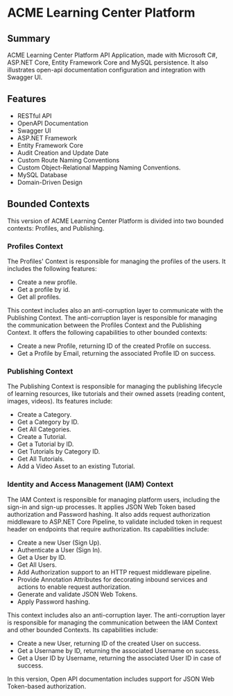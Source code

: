 # ACME Learning Center Platform

## Summary
ACME Learning Center Platform API Application,
made with Microsoft C#, ASP.NET Core, Entity Framework Core and MySQL persistence.
It also illustrates open-api documentation configuration and integration with Swagger UI.

## Features
- RESTful API
- OpenAPI Documentation
- Swagger UI
- ASP.NET Framework
- Entity Framework Core
- Audit Creation and Update Date
- Custom Route Naming Conventions
- Custom Object-Relational Mapping Naming Conventions.
- MySQL Database
- Domain-Driven Design

## Bounded Contexts
This version of ACME Learning Center Platform is divided into two bounded contexts: Profiles, and Publishing.

### Profiles Context

The Profiles' Context is responsible for managing the profiles of the users. It includes the following features:

- Create a new profile.
- Get a profile by id.
- Get all profiles.


This context includes also an anti-corruption layer to communicate with the Publishing Context.
The anti-corruption layer is responsible
for managing the communication between the Profiles Context and the Publishing Context.
It offers the following capabilities to other bounded contexts:
- Create a new Profile, returning ID of the created Profile on success.
- Get a Profile by Email, returning the associated Profile ID on success.

### Publishing Context

The Publishing Context is responsible for managing the publishing lifecycle of learning resources,
like tutorials and their owned assets
(reading content, images, videos).
Its features include:

- Create a Category.
- Get a Category by ID.
- Get All Categories.
- Create a Tutorial.
- Get a Tutorial by ID.
- Get Tutorials by Category ID.
- Get All Tutorials.
- Add a Video Asset to an existing Tutorial.

### Identity and Access Management (IAM) Context

The IAM Context is responsible for managing platform users, including the sign-in and sign-up processes.
It applies JSON Web Token based authorization and Password hashing.
It also adds request authorization middleware to ASP.NET Core Pipeline,
to validate included token in request header on endpoints that require authorization.
Its capabilities include:

- Create a new User (Sign Up).
- Authenticate a User (Sign In).
- Get a User by ID.
- Get All Users.
- Add Authorization support to an HTTP request middleware pipeline.
- Provide Annotation Attributes for decorating inbound services and actions to enable request authorization.
- Generate and validate JSON Web Tokens.
- Apply Password hashing.

This context includes also an anti-corruption layer.
The anti-corruption layer is responsible
for managing the communication between the IAM Context and other bounded Contexts.
Its capabilities include:

- Create a new User, returning ID of the created User on success.
- Get a Username by ID, returning the associated Username on success.
- Get a User ID by Username, returning the associated User ID in case of success.

In this version, Open API documentation includes support for JSON Web Token-based authorization. 